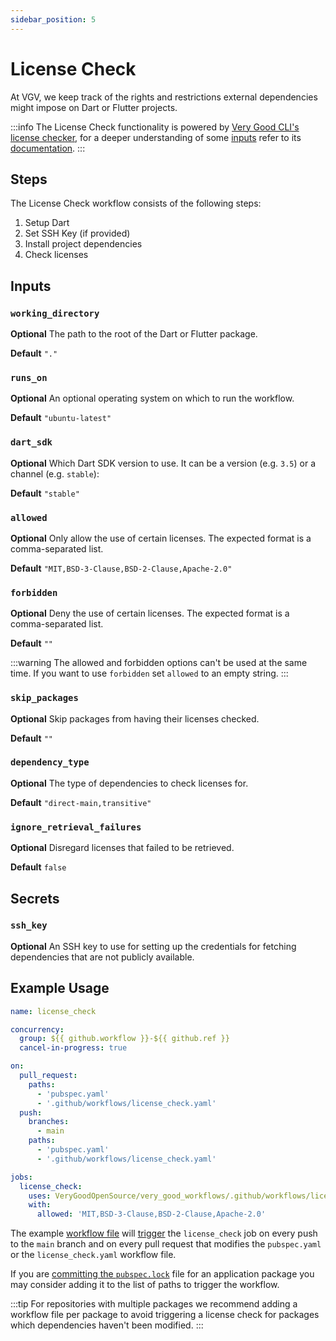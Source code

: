 ```yaml
---
sidebar_position: 5
---
```


# License Check

At VGV, we keep track of the rights and restrictions external dependencies might impose on Dart or Flutter projects.

:::info
The License Check functionality is powered by [Very Good CLI's license checker](https://cli.vgv.dev/docs/commands/check_licenses), for a deeper understanding of some [inputs](#inputs) refer to its [documentation](https://cli.vgv.dev/docs/commands/check_licenses).
:::

## Steps

The License Check workflow consists of the following steps:

1. Setup Dart
2. Set SSH Key (if provided)
3. Install project dependencies
4. Check licenses

## Inputs

### `working_directory`

**Optional** The path to the root of the Dart or Flutter package.

**Default** `"."`

### `runs_on`

**Optional** An optional operating system on which to run the workflow.

**Default** `"ubuntu-latest"`

### `dart_sdk`

**Optional** Which Dart SDK version to use. It can be a version (e.g. `3.5`) or a channel (e.g. `stable`):

**Default** `"stable"`

### `allowed`

**Optional** Only allow the use of certain licenses. The expected format is a comma-separated list.

**Default** `"MIT,BSD-3-Clause,BSD-2-Clause,Apache-2.0"`

### `forbidden`

**Optional** Deny the use of certain licenses. The expected format is a comma-separated list.

**Default** `""`

:::warning
The allowed and forbidden options can't be used at the same time. If you want to use `forbidden` set `allowed` to an empty string.
:::

### `skip_packages`

**Optional** Skip packages from having their licenses checked.

**Default** `""`

### `dependency_type`

**Optional** The type of dependencies to check licenses for.

**Default** `"direct-main,transitive"`

### `ignore_retrieval_failures`

**Optional** Disregard licenses that failed to be retrieved.

**Default** `false`

## Secrets

### `ssh_key`

**Optional** An SSH key to use for setting up the credentials for fetching dependencies that are not publicly available.

## Example Usage

```yaml
name: license_check

concurrency:
  group: ${{ github.workflow }}-${{ github.ref }}
  cancel-in-progress: true

on:
  pull_request:
    paths:
      - 'pubspec.yaml'
      - '.github/workflows/license_check.yaml'
  push:
    branches:
      - main
    paths:
      - 'pubspec.yaml'
      - '.github/workflows/license_check.yaml'

jobs:
  license_check:
    uses: VeryGoodOpenSource/very_good_workflows/.github/workflows/license_check.yml@v1
    with:
      allowed: 'MIT,BSD-3-Clause,BSD-2-Clause,Apache-2.0'
```

The example [workflow file](https://docs.github.com/en/actions/quickstart#creating-your-first-workflow) will [trigger](https://docs.github.com/en/actions/using-workflows/triggering-a-workflow) the `license_check` job on every push to the `main` branch and on every pull request that modifies the `pubspec.yaml` or the `license_check.yaml` workflow file.

If you are [committing the `pubspec.lock`](https://dart.dev/guides/libraries/private-files#pubspec-lock) file for an application package you may consider adding it to the list of paths to trigger the workflow.

:::tip
For repositories with multiple packages we recommend adding a workflow file per package to avoid triggering a license check for packages which dependencies haven't been modified.
:::

